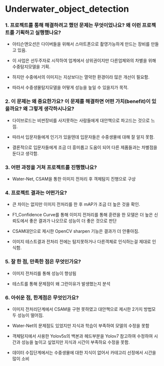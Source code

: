 # Underwater_object_detection

### 1. 프로젝트를 통해 해결하려고 했던 문제는 무엇이었나요? 왜 이런 프로젝트를 기획하고 실행했나요? 

- 아티슨앤오션은 다이버들을 위해서 스마트폰으로 촬영가능하게 만드는 장비를 만들고 있음.

- 이 사업은 선두주자로 시작하여 업계에서 상위권이지만 다른업체와의 차별을 위해 수중탐지모델을 기획.

- 하지만 수중에서의 이미지는 지상보다는 열악한 환경이라 많은 개선이 필요함.

- 따라서 수중생물탐지모델을 어떻게 성능을 높일 수 있을지가 목적.

### 2. 이 문제는 왜 중요한가요? 이 문제를 해결하면 어떤 가치(benefit)이 있을까요? 왜 그렇게 생각하시나요? 

- 다이브로드는 비싼장비를 사지못하는 사람들에게 대안책으로 파고드는 것으로 느낌.

- 따라서 입문자들에게 인기가 있을텐데 입문자들은 수중생물에 대해 잘 알지 못함.

- 결론적으로 입문자들에게 조금 더 흥미롭고 도움이 되어 다른 제품들과는 차별점을 둔다고 생각함.

### 3. 어떤 과정을 거쳐 프로젝트를 진행했나요?  

- Water-Net, CSAM을 통한 이미지 전처리 후 객체탐지 진행으로 구상 

### 4. 프로젝트 결과는 어떤가요?  

- 큰 차이는 없지만 이미지 전처리를 한 후 mAP가 조금 더 높은 것을 확인.

- F1_Confidence Curve를 통해 이미지 전처리를 통해 훈련을 한 모델은 더 높은 신뢰도에서 좋은 결과가 나오므로 성능이 더 좋은 것으로 판단

- CSAM대안으로 제시한 OpenCV sharpen 기능은 결과가 더 안좋아짐.

- 이미지 테스트결과 전처리 전에는 탐지못하거나 다른객체로 인식하는걸 제대로 인식함.

### 5. 잘 한 점, 만족한 점은 무엇인가요? 

- 이미지 전처리를 통해 성능이 향상됨

- 테스트를 통해 문제점이 왜 그런이유가 발생했는지 분석

### 6. 아쉬운 점, 한계점은 무엇인가요?

- 이미지 전처리단계에서 CSAM을 구현 못하였고 대안책으로 제시한 2가지 방법모두 성능이 떨어짐.

- Water-Net의 문제점도 있었지만 지식과 학습이 부족하여 모델의 수정을 못함

- 객체탐지에서 사용한 Yolov5s의 백본과 헤드부분을 Yolov7 참고하여 수정하여 시간과 성능을 높이고 싶었지만  지식과 시간이 부족하요 수정을 못함.

- 데이터 수집단계에서는 수중생물에 대한 지식이 없어서 카테고리 선정에서 시간을 많이 소비

